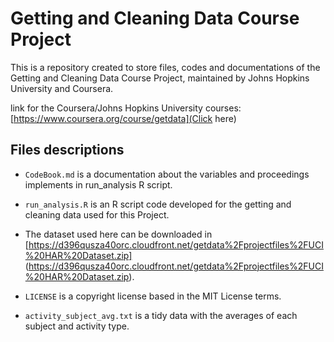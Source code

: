 # Getting and Cleaning Data Course Project

This is a repository created to store files, codes and documentations of the Getting and Cleaning Data Course Project,
maintained by Johns Hopkins University and Coursera.

link for the Coursera/Johns Hopkins University courses: [https://www.coursera.org/course/getdata](Click here)

## Files descriptions

* `CodeBook.md` is a documentation about the variables and proceedings implements in run_analysis R script.

* `run_analysis.R` is an R script code developed for the getting and cleaning data used for this Project.

* The dataset used here can be downloaded in [https://d396qusza40orc.cloudfront.net/getdata%2Fprojectfiles%2FUCI%20HAR%20Dataset.zip]
(https://d396qusza40orc.cloudfront.net/getdata%2Fprojectfiles%2FUCI%20HAR%20Dataset.zip).

* `LICENSE` is a copyright license based in the MIT License terms.

* `activity_subject_avg.txt` is a tidy data with the averages of each subject and activity type.

